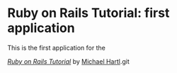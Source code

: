 # Ruby on Rails Tutorial: first application


This is the first application for the

[*Ruby on Rails Tutorial*](http://railstutorial.org/)
by [Michael Hartl](http://michaelhartl.com/).git